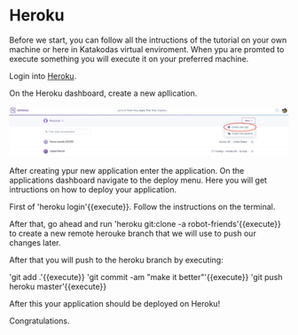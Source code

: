 # Heroku

Before we start, you can follow all the intructions of the tutorial on your own machine or here in Katakodas virtual enviroment. When ypu are promted to execute something you will execute it on your preferred machine.

Login into [Heroku](https://id.heroku.com/login).

On the Heroku dashboard, create a new apllication.

![New App](assets/heroku_new_app.png)

After creating ypur new application enter the application. On the applications dashboard navigate to the deploy menu. Here you will get intructions on how to deploy your application.

First of 'heroku login'{{execute}}. Follow the instructions on the terminal.

After that, go ahead and run 'heroku git:clone -a robot-friends'{{execute}} to create a new remote herouke branch that we will use to push our changes later. 

After that you will push to the heroku branch by executing:

'git add .'{{execute}}
'git commit -am "make it better"'{{execute}}
'git push heroku master'{{execute}}

After this your application should be deployed on Heroku! 

Congratulations.



